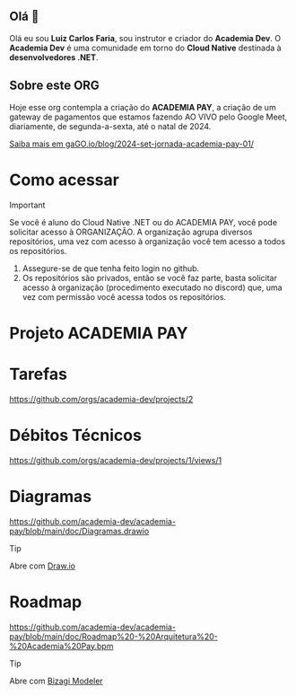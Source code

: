 
## Olá 👋

Olá eu sou **Luiz Carlos Faria**, sou instrutor e criador do **Academia Dev**. 
O **Academia Dev** é uma comunidade em torno do **Cloud Native** destinada à **desenvolvedores .NET**.

## Sobre este ORG
Hoje esse org contempla a criação do **ACADEMIA PAY**, a criação de um gateway de pagamentos que estamos fazendo AO VIVO pelo Google Meet, diariamente, de segunda-a-sexta, até o natal de 2024.

[Saiba mais em gaGO.io/blog/2024-set-jornada-academia-pay-01/](https://gago.io/blog/2024-set-jornada-academia-pay-01/)

# Como acessar

> [!IMPORTANT]
> Se você é aluno do Cloud Native .NET ou do ACADEMIA PAY, você pode solicitar acesso à ORGANIZAÇÃO. A organização agrupa diversos repositórios, uma vez com acesso à organização você tem acesso a todos os repositórios.
 
1. Assegure-se de que tenha feito login no github.
2. Os repositórios são privados, então se você faz parte, basta solicitar acesso à organização (procedimento executado no discord) que, uma vez com permissão você acessa todos os repositórios.

# Projeto ACADEMIA PAY

# Tarefas

https://github.com/orgs/academia-dev/projects/2

# Débitos Técnicos

https://github.com/orgs/academia-dev/projects/1/views/1

# Diagramas

https://github.com/academia-dev/academia-pay/blob/main/doc/Diagramas.drawio

> [!TIP]
> Abre com [Draw.io](https://draw.io/)

# Roadmap 

https://github.com/academia-dev/academia-pay/blob/main/doc/Roadmap%20-%20Arquitetura%20-%20Academia%20Pay.bpm

> [!TIP]
> Abre com [Bizagi Modeler](https://www.bizagi.com/pt/plataforma/modeler)
